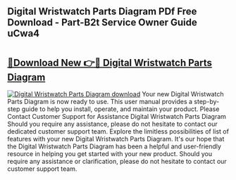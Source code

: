 ## Digital Wristwatch Parts Diagram PDf Free Download - Part-B2t Service Owner Guide uCwa4

# <h2><a href="http://dfq202.blite.top/?on=Digital+Wristwatch+Parts+Diagram">🔗Download New 👉🔴 Digital Wristwatch Parts Diagram</a></h2>

[![Digital Wristwatch Parts Diagram download](https://i.imgur.com/lujVjoI.png)](http://dfq202.blite.top/?on=Digital+Wristwatch+Parts+Diagram)
Your new Digital Wristwatch Parts Diagram is now ready to use. This user manual provides a step-by-step guide to help you install, operate, and maintain your product. Please Contact Customer Support for Assistance Digital Wristwatch Parts Diagram Should you require any assistance, please do not hesitate to contact our dedicated customer support team. Explore the limitless possibilities of list of features with your new Digital Wristwatch Parts Diagram. It's our hope that the Digital Wristwatch Parts Diagram has been a helpful and user-friendly resource in helping you get started with your new product. Should you require any assistance or clarification, please do not hesitate to contact our customer support team.
